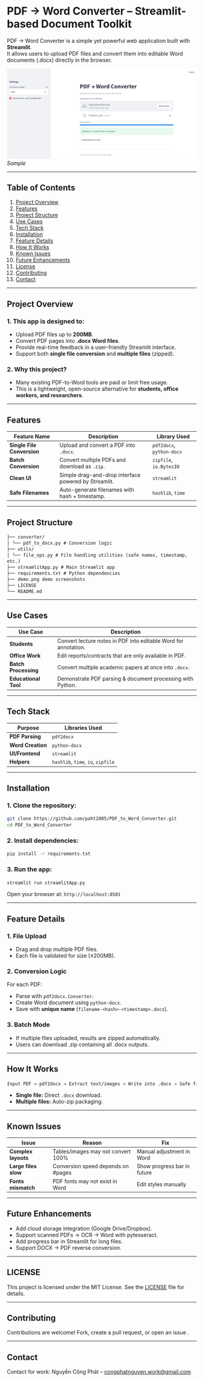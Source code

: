 # PDF → Word Converter – Streamlit-based Document Toolkit
PDF → Word Converter is a simple yet powerful web application built with **Streamlit**.  
It allows users to upload PDF files and convert them into editable Word documents (.docx) directly in the browser.


  
<img src="demo.png"><br/>
<i>Sample </i>

---

## Table of Contents

1. [Project Overview](#-project-overview)  
2. [Features](#-features)  
3. [Project Structure](#-project-structure)  
4. [Use Cases](#-use-cases)  
5. [Tech Stack](#-tech-stack)  
6. [Installation](#-installation)  
7. [Feature Details](#-feature-details)  
8. [How It Works](#-how-it-works)  
9. [Known Issues](#-known-issues)  
10. [Future Enhancements](#-future-enhancements)  
11. [License](#-license)  
12. [Contributing](#-contributing)  
13. [Contact](#-contact)  

---

## Project Overview

### 1. This app is designed to:
- Upload PDF files up to **200MB**.  
- Convert PDF pages into **.docx Word files**.  
- Provide real-time feedback in a user-friendly Streamlit interface.  
- Support both **single file conversion** and **multiple files** (zipped).  

### 2. Why this project?
- Many existing PDF-to-Word tools are paid or limit free usage.  
- This is a lightweight, open-source alternative for **students, office workers, and researchers**.  

---

## Features

| Feature Name              | Description                                      | Library Used |
|----------------------------|--------------------------------------------------|--------------|
| **Single File Conversion** | Upload and convert a PDF into `.docx`.           | `pdf2docx`, `python-docx` |
| **Batch Conversion**       | Convert multiple PDFs and download as `.zip`.    | `zipfile`, `io.BytesIO` |
| **Clean UI**               | Simple drag-and-drop interface powered by Streamlit. | `streamlit` |
| **Safe Filenames**         | Auto-generate filenames with hash + timestamp.   | `hashlib`, `time` |

---

## Project Structure
```
├── converter/
│ └── pdf_to_docx.py # Conversion logic
├── utils/
│ └── file_ops.py # File handling utilities (safe names, timestamp, etc.)
├── streamlitApp.py # Main Streamlit app
├── requirements.txt # Python dependencies
├── demo.png demo screenshots
├── LICENSE
└── README.md

```

---

## Use Cases

| Use Case                  | Description |
|----------------------------|-------------|
| **Students**              | Convert lecture notes in PDF into editable Word for annotation. |
| **Office Work**           | Edit reports/contracts that are only available in PDF. |
| **Batch Processing**      | Convert multiple academic papers at once into `.docx`. |
| **Educational Tool**      | Demonstrate PDF parsing & document processing with Python. |

---

## Tech Stack

| Purpose            | Libraries Used |
|--------------------|----------------|
| **PDF Parsing**    | `pdf2docx` |
| **Word Creation**  | `python-docx` |
| **UI/Frontend**    | `streamlit` |
| **Helpers**        | `hashlib`, `time`, `io`, `zipfile` |

---

## Installation

### 1. Clone the repository:
```bash
git clone https://github.com/paht2005/PDF_to_Word_Converter.git
cd PDF_to_Word_Converter
```

### 2. Install dependencies:
```bash
pip install -r requirements.txt
```

### 3. Run the app:
```bash
streamlit run streamlitApp.py
```
Open your browser at: ``http://localhost:8501``

---

## Feature Details
### 1. File Upload
- Drag and drop multiple PDF files.
- Each file is validated for size (≤200MB).

### 2. Conversion Logic
For each PDF:
- Parse with `pdf2docx.Converter`.
- Create Word document using `python-docx`.
- Save with **unique name** (`filename-<hash>-<timestamp>.docx`).

### 3. Batch Mode
- If multiple files uploaded, results are zipped automatically.
- Users can download .zip containing all .docx outputs.

--- 
## How It Works
```bash
Input PDF → pdf2docx → Extract text/images → Write into .docx → Safe filename → Download
```
- **Single file:** Direct `.docx` download.
- **Multiple files:** Auto-zip packaging.

---
## Known Issues
| Issue                | Reason                             | Fix                         |
| -------------------- | ---------------------------------- | --------------------------- |
| **Complex layouts**  | Tables/images may not convert 100% | Manual adjustment in Word   |
| **Large files slow** | Conversion speed depends on #pages | Show progress bar in future |
| **Fonts mismatch**   | PDF fonts may not exist in Word    | Edit styles manually        |

--- 
## Future Enhancements
- Add cloud storage integration (Google Drive/Dropbox).
- Support scanned PDFs → OCR → Word with pytesseract.
- Add progress bar in Streamlit for long files.
- Support DOCX → PDF reverse conversion.
---
## LICENSE
This project is licensed under the MIT License.
See the [LICENSE](./LICENSE) file for details.

--- 
## Contributing
Contributions are welcome!
Fork, create a pull request, or open an issue .

--- 
## Contact
Contact for work: Nguyễn Công Phát – congphatnguyen.work@gmail.com
